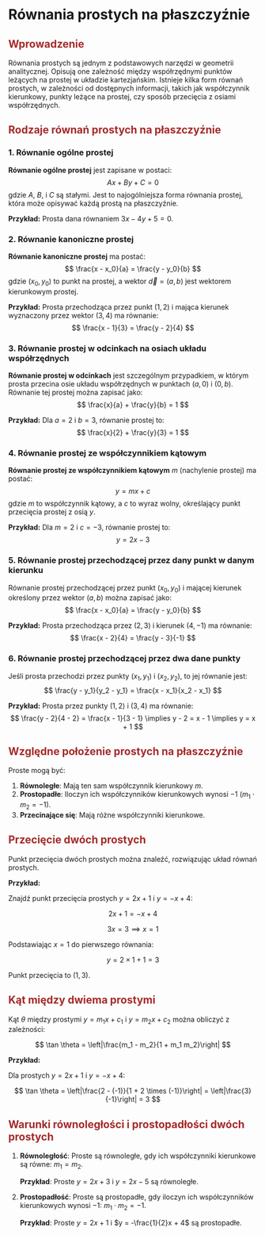 <style>
h2 {
    color: brown;
}
</style>

# Równania prostych na płaszczyźnie

## Wprowadzenie

Równania prostych są jednym z podstawowych narzędzi w geometrii analitycznej. Opisują one zależność między współrzędnymi punktów leżących na prostej w układzie kartezjańskim. Istnieje kilka form równań prostych, w zależności od dostępnych informacji, takich jak współczynnik kierunkowy, punkty leżące na prostej, czy sposób przecięcia z osiami współrzędnych.

## Rodzaje równań prostych na płaszczyźnie

### 1. Równanie ogólne prostej

**Równanie ogólne prostej** jest zapisane w postaci:
$$
Ax + By + C = 0
$$
gdzie $A$, $B$, i $C$ są stałymi. Jest to najogólniejsza forma równania prostej, która może opisywać każdą prostą na płaszczyźnie.

**Przykład:**
Prosta dana równaniem $3x - 4y + 5 = 0$.

### 2. Równanie kanoniczne prostej

**Równanie kanoniczne prostej** ma postać:
$$
\frac{x - x_0}{a} = \frac{y - y_0}{b}
$$
gdzie $(x_0, y_0)$ to punkt na prostej, a wektor $\vec{d} = (a, b)$ jest wektorem kierunkowym prostej.

**Przykład:**
Prosta przechodząca przez punkt $(1, 2)$ i mająca kierunek wyznaczony przez wektor $(3, 4)$ ma równanie:
$$
\frac{x - 1}{3} = \frac{y - 2}{4}
$$

### 3. Równanie prostej w odcinkach na osiach układu współrzędnych

**Równanie prostej w odcinkach** jest szczególnym przypadkiem, w którym prosta przecina osie układu współrzędnych w punktach $(a, 0)$ i $(0, b)$. Równanie tej prostej można zapisać jako:
$$
\frac{x}{a} + \frac{y}{b} = 1
$$

**Przykład:**
Dla $a = 2$ i $b = 3$, równanie prostej to:
$$
\frac{x}{2} + \frac{y}{3} = 1
$$

### 4. Równanie prostej ze współczynnikiem kątowym

**Równanie prostej ze współczynnikiem kątowym** $m$ (nachylenie prostej) ma postać:
$$
y = mx + c
$$
gdzie $m$ to współczynnik kątowy, a $c$ to wyraz wolny, określający punkt przecięcia prostej z osią $y$.

**Przykład:**
Dla $m = 2$ i $c = -3$, równanie prostej to:
$$
y = 2x - 3
$$

### 5. Równanie prostej przechodzącej przez dany punkt w danym kierunku

Równanie prostej przechodzącej przez punkt $(x_0, y_0)$ i mającej kierunek określony przez wektor $(a, b)$ można zapisać jako:
$$
\frac{x - x_0}{a} = \frac{y - y_0}{b}
$$

**Przykład:**
Prosta przechodząca przez $(2, 3)$ i kierunek $(4, -1)$ ma równanie:
$$
\frac{x - 2}{4} = \frac{y - 3}{-1}
$$

### 6. Równanie prostej przechodzącej przez dwa dane punkty

Jeśli prosta przechodzi przez punkty $(x_1, y_1)$ i $(x_2, y_2)$, to jej równanie jest:
$$
\frac{y - y_1}{y_2 - y_1} = \frac{x - x_1}{x_2 - x_1}
$$

**Przykład:**
Prosta przez punkty $(1, 2)$ i $(3, 4)$ ma równanie:
$$
\frac{y - 2}{4 - 2} = \frac{x - 1}{3 - 1} \implies y - 2 = x - 1 \implies y = x + 1
$$

## Względne położenie prostych na płaszczyźnie

Proste mogą być:
1. **Równoległe**: Mają ten sam współczynnik kierunkowy $m$.
2. **Prostopadłe**: Iloczyn ich współczynników kierunkowych wynosi $-1$ ($m_1 \cdot m_2 = -1$).
3. **Przecinające się**: Mają różne współczynniki kierunkowe.

## Przecięcie dwóch prostych

Punkt przecięcia dwóch prostych można znaleźć, rozwiązując układ równań prostych.

**Przykład:**

Znajdź punkt przecięcia prostych $y = 2x + 1$ i $y = -x + 4$:

$$
2x + 1 = -x + 4
$$

$$
3x = 3 \implies x = 1
$$

Podstawiając $x = 1$ do pierwszego równania:

$$
y = 2 \times 1 + 1 = 3
$$

Punkt przecięcia to $(1, 3)$.

## Kąt między dwiema prostymi

Kąt $\theta$ między prostymi $y = m_1x + c_1$ i $y = m_2x + c_2$ można obliczyć z zależności:

$$
\tan \theta = \left|\frac{m_1 - m_2}{1 + m_1 m_2}\right|
$$

**Przykład:**

Dla prostych $y = 2x + 1$ i $y = -x + 4$:

$$
\tan \theta = \left|\frac{2 - (-1)}{1 + 2 \times (-1)}\right| = \left|\frac{3}{-1}\right| = 3
$$

## Warunki równoległości i prostopadłości dwóch prostych

1. **Równoległość**: Proste są równoległe, gdy ich współczynniki kierunkowe są równe: $m_1 = m_2$.

   **Przykład**: Proste $y = 2x + 3$ i $y = 2x - 5$ są równoległe.

2. **Prostopadłość**: Proste są prostopadłe, gdy iloczyn ich współczynników kierunkowych wynosi $-1$: $m_1 \cdot m_2 = -1$.

   **Przykład**: Proste $y = 2x + 1$ i $y = -\frac{1}{2}x + 4$ są prostopadłe.
